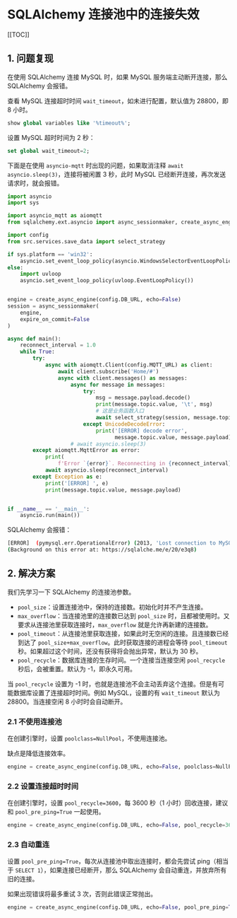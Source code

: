# SQLAlchemy 连接池中的连接失效

[[TOC]]

## 1. 问题复现

在使用 SQLAlchemy 连接 MySQL 时，如果 MySQL 服务端主动断开连接，那么 SQLAlchemy 会报错。

查看 MySQL 连接超时时间 `wait_timeout`，如未进行配置，默认值为 28800，即 8 小时。

```sql
show global variables like '%timeout%';
```

设置 MySQL 超时时间为 2 秒：

```sql
set global wait_timeout=2;
```

下面是在使用 `asyncio-mqtt` 时出现的问题，如果取消注释 `await asyncio.sleep(3)`，连接将被闲置 3 秒，此时 MySQL 已经断开连接，再次发送请求时，就会报错。

```python
import asyncio
import sys

import asyncio_mqtt as aiomqtt
from sqlalchemy.ext.asyncio import async_sessionmaker, create_async_engine

import config
from src.services.save_data import select_strategy

if sys.platform == 'win32':
    asyncio.set_event_loop_policy(asyncio.WindowsSelectorEventLoopPolicy())
else:
    import uvloop
    asyncio.set_event_loop_policy(uvloop.EventLoopPolicy())


engine = create_async_engine(config.DB_URL, echo=False)
session = async_sessionmaker(
    engine,
    expire_on_commit=False
)

async def main():
    reconnect_interval = 1.0
    while True:
        try:
            async with aiomqtt.Client(config.MQTT_URL) as client:
                await client.subscribe('Home/#')
                async with client.messages() as messages:
                    async for message in messages:
                        try:
                            msg = message.payload.decode()
                            print(message.topic.value, '\t', msg)
                            # 这是业务函数入口
                            await select_strategy(session, message.topic.value, msg)
                        except UnicodeDecodeError:
                            print('[ERROR] decode error',
                                  message.topic.value, message.payload)
                    # await asyncio.sleep(3)
        except aiomqtt.MqttError as error:
            print(
                f'Error `{error}`. Reconnecting in {reconnect_interval} seconds.')
            await asyncio.sleep(reconnect_interval)
        except Exception as e:
            print('[ERROR] ', e)
            print(message.topic.value, message.payload)


if __name__ == '__main__':
    asyncio.run(main())
```

SQLAlchemy 会报错：

```bash
[ERROR]  (pymysql.err.OperationalError) (2013, 'Lost connection to MySQL server during query')
(Background on this error at: https://sqlalche.me/e/20/e3q8)
```

## 2. 解决方案

我们先学习一下 SQLAlchemy 的连接池参数。

- `pool_size`：设置连接池中，保持的连接数。初始化时并不产生连接。
- `max_overflow`：当连接池里的连接数已达到 `pool_size` 时，且都被使用时。又要求从连接池里获取连接时，`max_overflow` 就是允许再新建的连接数。
- `pool_timeout`：从连接池里获取连接，如果此时无空闲的连接。且连接数已经到达了 `pool_size+max_overflow`。此时获取连接的进程会等待 `pool_timeout` 秒。如果超过这个时间，还没有获得将会抛出异常，默认为 30 秒。
- `pool_recycle`：数据库连接的生存时间。一个连接当连接空闲 `pool_recycle` 秒后，会被重置。默认为 -1，即永久可用。

当 `pool_recycle` 设置为 -1 时，也就是连接池不会主动丢弃这个连接。但是有可能数据库设置了连接超时时间。例如 MySQL，设置的有 `wait_timeout` 默认为 28800。当连接空闲 8 小时时会自动断开。

### 2.1 不使用连接池

在创建引擎时，设置 `poolclass=NullPool`，不使用连接池。

缺点是降低连接效率。

```python
engine = create_async_engine(config.DB_URL, echo=False, poolclass=NullPool)
```

### 2.2 设置连接超时时间

在创建引擎时，设置 `pool_recycle=3600`，每 3600 秒（1 小时）回收连接，建议和 `pool_pre_ping=True` 一起使用。

```python
engine = create_async_engine(config.DB_URL, echo=False, pool_recycle=3600)
```

### 2.3 自动重连

设置 `pool_pre_ping=True`，每次从连接池中取出连接时，都会先尝试 ping（相当于 `SELECT 1`），如果连接已经断开，那么 SQLAlchemy 会自动重连，并放弃所有旧的连接。

如果出现错误将最多重试 3 次，否则此错误正常抛出。

```python
engine = create_async_engine(config.DB_URL, echo=False, pool_pre_ping=True)
```
